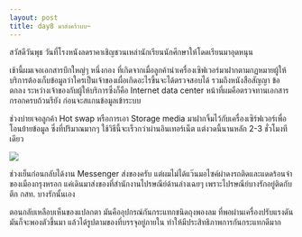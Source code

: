 ```yaml
---
layout: post
title: day8 มาส่งคร้าบบ~
---
```



สวัสดีวันพุธ วันที่โรงหนังลดราคาเชิญชวนเหล่านักเรียนนักศึกษาให้โดดเรียนมาอุดหนุน

เช้านี้ผมเจอเอกสารบึกใหญ่ๆ หนึ่งกอง ที่เกิดจากเมื่อลูกค้านำเครื่องเซิฟเวอร์มาฝากตามกฏหมายผู้ให้บริการต้องเก็บข้อมูลว่าใครเป็นเจ้าของเผื่อเกิดอะไรขึ้นจะได้ตรวจสอบได้ รวมถึงหนังสือสัญญา ข้อตกลง ระหว่างเจ้าของกับผู้ให้บริการซึ่งก็คือ Internet data center หน้าที่ผมคือตรวจทานเอกสารกรอกครบถ้วนรึยัง ก่อนจะสแกนข้อมูลเข้าระบบ

ช่วงบ่ายเจอลูกค้า Hot swap หรือการเอา Storage media มาฝากจิ้มไว้กับเครื่องเซิร์ฟเวอร์เพื่อโอนย้ายข้อมูล ซึ่งที่ปริมาณมากๆ ใช้วิธีนี้จะเร็วกว่าผ่านอินเทอร์เน็ต แต่งวดนี้นานหลัก 2-3 ชั่วโมงทีเดียว

![](https://lh3.googleusercontent.com/MECOAou_Q_8DdUNdu4cJKkIpGZCu4wJ1GLbJzg3T3cxUxDhl1CKElXfAgr1zWTpebuN0z4XkCVHLmHyrvnYoOP7-Sxt5ph1NsSHgKvuhYSH3GhhQVOTieFBA7jUgpKw4HMu0wOD4x6keXmFFGkBaRxj5gHCAF6TM7uUEWE-h8lh-dPR85KScRDN3JqS9ABuxdU6LDvalfR0hdTzdrJHludRmmQ7JL6ggxn3YIaIEkJYH-f9i8au4icMJKiK0J1nRAR3LM99NJGREiSzh7DGfDenqn4FP5HlzF0wpoFEXBm4LNv5rR-Hz1LQu-7TELj8XIwQgn_1Bs5uUT9CCC8fUfUcX3Ag3Lrms7gtwgaENOQo5zzWKsr13fNdqQ8jNV7aLvcj97DkeFjbz3fUEGSkXL4u4ai2k8dbG2cPA4hlMCAxuj55BZZYlV9vDsdgTeVAzCv2-8rPfa1q0huTgq5PsMi0Yoa4xm6G_HHMH2-NamSARiRWuEX1dhVox97Hm_gwf7omseSotK7NcHyDuoDCS66KX-tzOyQJTgFub5w5MIohA_7gqwcA3Wd4eUxDHcc9JWS0EM6JijUgQYDakSQaJrYQQQSZCHzOrkqKQ2AP0OOobyaNDKBj6Jw=w1536-h841-no)

ช่วงเย็นก่อนกลับได้งาน Messenger ส่งของครับ แต่ผมไม่ได้แว๊นมอไซค์ผ่าดงรถติดและแดดร้อนจ๋าของเมืองกรุงหรอก แค่เดินมาส่งของที่สำนักงานไปรษณีย์ด้านล่างเฉยๆ เพราะไปรษณีย์บางรักอยู่ติดกับตึก กสท. บางรักนั้นเอง

ตอนกลับเหลือบเห็นของแปลกตา มันคืออุปกรณ์กันกระแทกชนิดถุงพองลม ที่พอผ่านเครื่องปรับแรงดันมันก็จะพองตัวขึ้นมา แล้วได้รูปตามของที่บรรจุอยู่ภายใน ทำให้มีประสิทธิภาพการกันกระแทกดีมาก
